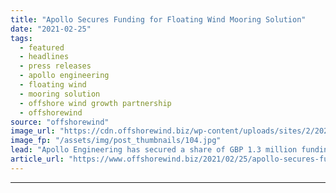 ```yaml
---
title: "Apollo Secures Funding for Floating Wind Mooring Solution"
date: "2021-02-25"
tags: 
  - featured
  - headlines
  - press releases
  - apollo engineering
  - floating wind
  - mooring solution
  - offshore wind growth partnership
  - offshorewind
source: "offshorewind"
image_url: "https://cdn.offshorewind.biz/wp-content/uploads/sites/2/2021/02/25092003/Apollo-Secures-Funding-for-Floating-Wind-Mooring-Solution.jpg"
image_fp: "/assets/img/post_thumbnails/104.jpg"
lead: "Apollo Engineering has secured a share of GBP 1.3 million funding from the Offshore"
article_url: "https://www.offshorewind.biz/2021/02/25/apollo-secures-funding-for-floating-wind-mooring-solution/"
---
```


---
